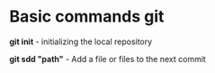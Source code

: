 # Basic commands git

**git init** - initializing the local repository

**git sdd "path"** - Add a file or files to the next commit